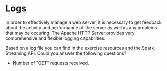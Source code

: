 # Logs

In order to effectively manage a web server, it is necessary to get feedback about the activity and performance of the server as well as any problems that may be occuring. The Apache HTTP Server provides very comprehensive and flexible logging capabilities. 

Based on a log file you can find in the exercise resources and the Spark Streaming API. Could you answer the following questions?

* Number of "GET" requests received.